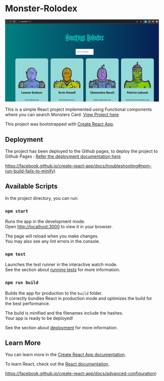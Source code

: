 # Monster-Rolodex

![Project-Image](public/project.png)

This is a simple React project implemented using Functional components where you can search Monsters Card. [View Project here](https://maindolaamit.github.io/monster-rolodex/) 

This project was bootstrapped with [Create React App](https://github.com/facebook/create-react-app).

## Deployment

The project has been deployed to the Github pages, to deploy the project to Github Pages : [Refer the deployment documentation here](https://github.com/gitname/react-gh-pages)

https://facebook.github.io/create-react-app/docs/troubleshooting#npm-run-build-fails-to-minify)

## Available Scripts

In the project directory, you can run:

### `npm start`

Runs the app in the development mode.\
Open [http://localhost:3000](http://localhost:3000) to view it in your browser.

The page will reload when you make changes.\
You may also see any lint errors in the console.

### `npm test`

Launches the test runner in the interactive watch mode.\
See the section about [running tests](https://facebook.github.io/create-react-app/docs/running-tests) for more information.

### `npm run build`

Builds the app for production to the `build` folder.\
It correctly bundles React in production mode and optimizes the build for the best performance.

The build is minified and the filenames include the hashes.\
Your app is ready to be deployed!

See the section about [deployment](https://facebook.github.io/create-react-app/docs/deployment) for more information.

## Learn More

You can learn more in the [Create React App documentation](https://facebook.github.io/create-react-app/docs/getting-started).

To learn React, check out the [React documentation](https://reactjs.org/).

https://facebook.github.io/create-react-app/docs/advanced-configuration)

